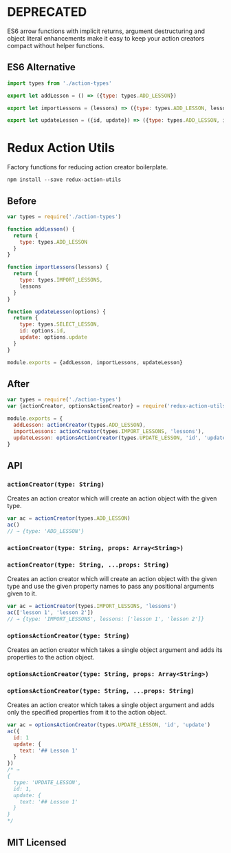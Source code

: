 # DEPRECATED

ES6 arrow functions with implicit returns, argument destructuring and object literal enhancements make it easy to keep your action creators compact without helper functions.

## ES6 Alternative

```js
import types from './action-types'

export let addLesson = () => ({type: types.ADD_LESSON})

export let importLessons = (lessons) => ({type: types.ADD_LESSON, lessons})

export let updateLesson = ({id, update}) => ({type: types.ADD_LESSON, id, update})
```

# Redux Action Utils

Factory functions for reducing action creator boilerplate.

```
npm install --save redux-action-utils
```

## Before

```js
var types = require('./action-types')

function addLesson() {
  return {
    type: types.ADD_LESSON
  }
}

function importLessons(lessons) {
  return {
    type: types.IMPORT_LESSONS,
    lessons
  }
}

function updateLesson(options) {
  return {
    type: types.SELECT_LESSON,
    id: options.id,
    update: options.update
  }
}

module.exports = {addLesson, importLessons, updateLesson}
```

## After

```js
var types = require('./action-types')
var {actionCreator, optionsActionCreator} = require('redux-action-utils')

module.exports = {
  addLesson: actionCreator(types.ADD_LESSON),
  importLessons: actionCreator(types.IMPORT_LESSONS, 'lessons'),
  updateLesson: optionsActionCreator(types.UPDATE_LESSON, 'id', 'update')
}
```

## API

### `actionCreator(type: String)`

Creates an action creator which will create an action object with the given type.

```js
var ac = actionCreator(types.ADD_LESSON)
ac()
// → {type: 'ADD_LESSON'}
```

### `actionCreator(type: String, props: Array<String>)`
### `actionCreator(type: String, ...props: String)`

Creates an action creator which will create an action object with the given type and use the given property names to pass any positional arguments given to it.

```js
var ac = actionCreator(types.IMPORT_LESSONS, 'lessons')
ac(['lesson 1', 'lesson 2'])
// → {type: 'IMPORT_LESSONS', lessons: ['lesson 1', 'lesson 2']}
```

### `optionsActionCreator(type: String)`

Creates an action creator which takes a single object argument and adds its properties to the action object.

### `optionsActionCreator(type: String, props: Array<String>)`
### `optionsActionCreator(type: String, ...props: String)`

Creates an action creator which takes a single object argument and adds only the specified properties from it to the action object.

```js
var ac = optionsActionCreator(types.UPDATE_LESSON, 'id', 'update')
ac({
  id: 1
  update: {
    text: '## Lesson 1'
  }
})
/* →
{
  type: 'UPDATE_LESSON',
  id: 1,
  update: {
    text: '## Lesson 1'
  }
}
*/
```

## MIT Licensed
